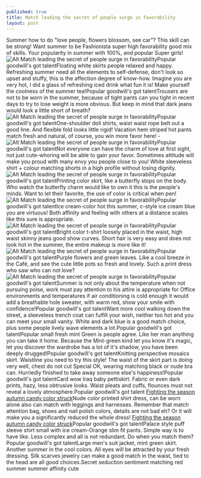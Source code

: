 ```yaml
---
published: true
title: Match leading the secret of people surge in favorability
layout: post
---
```

Summer how to do \"love people, flowers blossom, see car\"? This skill can be strong! Want summer to be Fashionista super high favorability good mix of skills. Your popularity in summer with 100%, and popular Super girls!![Alt Match leading the secret of people surge in favorability](https://c2.staticflickr.com/2/1716/25688446694_0d62108f30.jpg)Popular goodwill\'s got talentFloating white skirts people relaxed and happy. Refreshing summer need all the elements to self-defense, don\'t look so upset and stuffy, this is the affection degree of know-how. Imagine you are very hot, I did a glass of refreshing iced drink what fun it is! Make yourself the coolness of the summer tea!Popular goodwill\'s got talentTrousers are not to be worn in the summer, because of tight pants can you tight in recent days to try to lose weight is more obvious. But keep in mind that dark jeans would look a little short of breath?![Alt Match leading the secret of people surge in favorability](https://c2.staticflickr.com/2/1596/26227046421_74032c0ae8.jpg)Popular goodwill\'s got talentOne-shoulder doll shirts, waist waist rope belt out a good line. And flexible fold looks little rigid! Vacation hem striped hot pants match fresh and natural, of course, you win more favor here! -![Alt Match leading the secret of people surge in favorability](https://c2.staticflickr.com/2/1479/26227054091_4560645dd5.jpg)Popular goodwill\'s got talentNot everyone can have the charm of love at first sight, not just cute-whoring will be able to gain your favor. Sometimes attitude will make you proud with many envy you people close to you! White sleeveless shirt + colour matching shorts in a high profile without losing dignity.![Alt Match leading the secret of people surge in favorability](https://c2.staticflickr.com/2/1481/25688473504_9d205ffa7e.jpg)Popular goodwill\'s got talentPrinting color skirt, like a butterfly stops on the body. Who watch the butterfly charm would like to own it this is the people\'s minds. Want to let their favorite, the use of color is critical when pen!![Alt Match leading the secret of people surge in favorability](https://c2.staticflickr.com/2/1654/26200905742_9902523895.jpg)Popular goodwill\'s got talentIce cream-color hot this summer, c-style ice cream blue you are virtuous! Both affinity and feeling with others at a distance scales like this sure is appropriate.![Alt Match leading the secret of people surge in favorability](https://c2.staticflickr.com/2/1586/26200919802_ff88cc6618.jpg)Popular goodwill\'s got talentBright color t-shirt loosely placed in the waist, high waist skinny jeans good show curves. Short hair is very easy and does not look hot in the summer, the entire makeup is more like it!![Alt Match leading the secret of people surge in favorability](https://c2.staticflickr.com/2/1560/25688503624_da4836c773.jpg)Popular goodwill\'s got talentPurple flowers and green leaves. Like a cool breeze in the Café, and see the cute little pots so fresh and lovely. Such a print dress who saw who can not love?![Alt Match leading the secret of people surge in favorability](https://c2.staticflickr.com/2/1603/26200935962_7c29405e82.jpg)Popular goodwill\'s got talentSummer is not only about the temperature when not pursuing poise, work must pay attention to his attire is appropriate for Office environments and temperatures if air conditioning is cold enough it would add a breathable hole sweater, with warm red, show your smile with confidence!Popular goodwill\'s got talentWant more cool walking down the street, a sleeveless trench coat can fulfill your wish, neither too hot and you can meet your small vanity. White and dark blue is a good match choice, plus some people lively wave elements a lot.Popular goodwill\'s got talentPopular small fresh mint Green is people agree. Like her man anything you can take it home. Because the Mint-green kind let you know it\'s magic, let you discover the wardrobe has a lot of it\'s shadow, you have been deeply drugged!Popular goodwill\'s got talentKnitting perspective mosaics skirt. Waistline you need to try this style! The waist of the skirt part is doing very well, chest do not cut Special OK, wearing matching black or nude bra can. Hurriedly finished to take away someone else\'s happiness!Popular goodwill\'s got talentCard wow Iraq baby pettiskirt. Fabric or even dark prints, hazy, less obtrusive looks. Waist pleats and cuffs, flounces must not reveal a lovely atmosphere.Popular goodwill\'s got talent [Fighting the season autumn candy color struck](http://otterbox2.github.io/2016/03/18/fighting-the-season-autumn-candy-color-struck.html)Nude color printed shirt dress, can be worn alone also can match with leggings and harnesses. Remember that match attention bag, shoes and nail polish colors, details are not bad eh? Or it will make you a significantly reduced the whole dress! [Fighting the season autumn candy color struck](http://otterbox2.github.io/2016/03/18/fighting-the-season-autumn-candy-color-struck.html)Popular goodwill\'s got talentPalace style puff sleeve shirt small with ice cream-Orange slim fit pants. Simple way is to have like. Less complex and all is not redundant. Do when you match them?Popular goodwill\'s got talentLarge men\'s suit jacket, mint green skirt. Another summer in the cool colors. All eyes will be attracted by your fresh dressing. Silk scarves jewelry can make a good match in the waist, tied to the head are all good choices.Secret seduction sentiment matching red summer summer affinity cute
